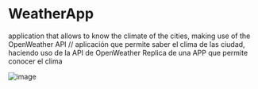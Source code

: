 # WeatherApp
application that allows to know the climate of the cities, making use of the OpenWeather API // aplicación que permite saber el clima de las ciudad, haciendo uso de la API de OpenWeather
Replica de una APP que permite conocer el clima


![image](https://user-images.githubusercontent.com/86752047/232646615-602776dd-317a-4b10-8943-e30d0b8c2fc7.png)


